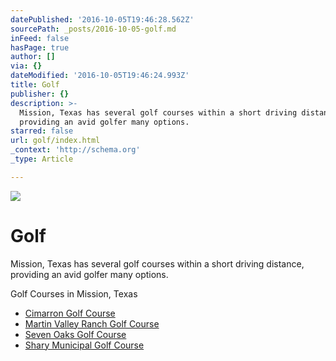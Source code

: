 ```yaml
---
datePublished: '2016-10-05T19:46:28.562Z'
sourcePath: _posts/2016-10-05-golf.md
inFeed: false
hasPage: true
author: []
via: {}
dateModified: '2016-10-05T19:46:24.993Z'
title: Golf
publisher: {}
description: >-
  Mission, Texas has several golf courses within a short driving distance,
  providing an avid golfer many options.
starred: false
url: golf/index.html
_context: 'http://schema.org'
_type: Article

---
```

![](https://the-grid-user-content.s3-us-west-2.amazonaws.com/534e98b7-4d49-47bb-81a6-fbe94037a2fb.jpg)

# Golf

Mission, Texas has several golf courses within a short driving distance, providing an avid golfer many options.

Golf Courses in Mission, Texas

* [Cimarron Golf Course][0]
* [Martin Valley Ranch Golf Course][1]
* [Seven Oaks Golf Course][2]
* [Shary Municipal Golf Course][3]

[0]: http://www.clubcorp.com/Clubs/Cimarron-Country-Club "Cimmaron Country Club"
[1]: http://www.martinvalley.com/golfcourse.php "Martin Valley Ranch"
[2]: http://www.missionwestgolfclub.com/ "Mission West Golf Club"
[3]: http://missiontexas.us/city-departments/golf-course/ "Shary Municipal Golf Course"